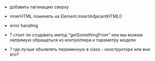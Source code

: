 - добавить пагинацию сверху
- innerHTML поменять на Element.insertAdjacentHTML()
- error handling

- ? стоит ли создавать метод "getSomethingFrom" или мы можем напрямую обращаться из контроллера к параметру модели
- ? где лучше объявлять переменную в class - конструкторе или вне его?  
<!-- <a href="https://www.freepik.com/free-photos-vectors/banner">Banner vector created by freepik - www.freepik.com</a> -->